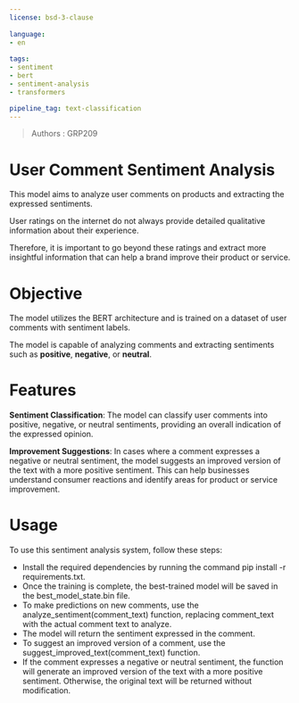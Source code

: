 ```yaml
---
license: bsd-3-clause
  
language:
- en
  
tags:
- sentiment
- bert
- sentiment-analysis
- transformers

pipeline_tag: text-classification
---
```

> Authors : GRP209

# User Comment Sentiment Analysis

This model aims to analyze user comments on products and extracting the expressed sentiments. 

User ratings on the internet do not always provide detailed qualitative information about their experience. 

Therefore, it is important to go beyond these ratings and extract more insightful information that can help a brand improve their product or service.

# Objective

The model utilizes the BERT architecture and is trained on a dataset of user comments with sentiment labels.

The model is capable of analyzing comments and extracting sentiments such as **positive**, **negative**, or **neutral**.

# Features

**Sentiment Classification**: The model can classify user comments into positive, negative, or neutral sentiments, providing an overall indication of the expressed opinion.

**Improvement Suggestions**: In cases where a comment expresses a negative or neutral sentiment, the model suggests an improved version of the text with a more positive sentiment. 
This can help businesses understand consumer reactions and identify areas for product or service improvement.

# Usage

To use this sentiment analysis system, follow these steps:

- Install the required dependencies by running the command pip install -r requirements.txt.
- Once the training is complete, the best-trained model will be saved in the best_model_state.bin file.
- To make predictions on new comments, use the analyze_sentiment(comment_text) function, replacing comment_text with the actual comment text to analyze. 
- The model will return the sentiment expressed in the comment.
- To suggest an improved version of a comment, use the suggest_improved_text(comment_text) function. 
- If the comment expresses a negative or neutral sentiment, the function will generate an improved version of the text with a more positive sentiment. Otherwise, the original text will be returned without modification.
